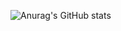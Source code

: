 ![Anurag's GitHub stats](https://github-readme-stats.vercel.app/api?username=jaegwans&show_icons=true&theme=radical)

